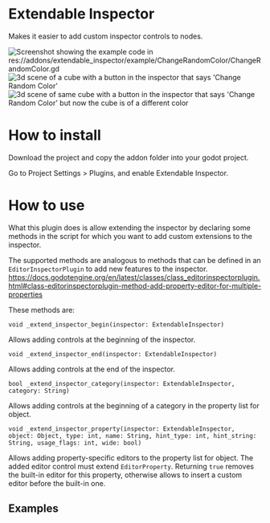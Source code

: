 # Extendable Inspector

Makes it easier to add custom inspector controls to nodes.

![Screenshot showing the example code in res://addons/extendable_inspector/example/ChangeRandomColor/ChangeRandomColor.gd](https://user-images.githubusercontent.com/11432672/215778616-963d902e-acc8-493c-969d-3544926a4904.png)
![3d scene of a cube with a button in the inspector that says 'Change Random Color'](https://user-images.githubusercontent.com/11432672/215778698-f09496c1-a9ff-4a60-99d0-2ae5cee6ab71.png)
![3d scene of same cube with a button in the inspector that says 'Change Random Color' but now the cube is of a different color](https://user-images.githubusercontent.com/11432672/215778730-78761e6d-5232-425f-acf8-1f34c5e7e614.png)

# How to install

Download the project and copy the addon folder into your godot project.

Go to Project Settings > Plugins, and enable Extendable Inspector.

# How to use

What this plugin does is allow extending the inspector by declaring some methods in the script for which you want to add custom extensions to the inspector.

The supported methods are analogous to methods that can be defined in an `EditorInspectorPlugin` to add new features to the inspector.
https://docs.godotengine.org/en/latest/classes/class_editorinspectorplugin.html#class-editorinspectorplugin-method-add-property-editor-for-multiple-properties

These methods are:
```godot
void _extend_inspector_begin(inspector: ExtendableInspector)
```
Allows adding controls at the beginning of the inspector.

```godot
void _extend_inspector_end(inspector: ExtendableInspector)
```

Allows adding controls at the end of the inspector.

```godot
bool _extend_inspector_category(inspector: ExtendableInspector, category: String)
```

Allows adding controls at the beginning of a category in the property list for object.

```godot
void _extend_inspector_property(inspector: ExtendableInspector, object: Object, type: int, name: String, hint_type: int, hint_string: String, usage_flags: int, wide: bool)
```

Allows adding property-specific editors to the property list for object. The added editor control must extend `EditorProperty`. Returning `true` removes the built-in editor for this property, otherwise allows to insert a custom editor before the built-in one.

## Examples

